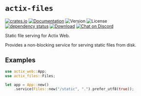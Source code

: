 # `actix-files`

<!-- prettier-ignore-start -->

[![crates.io](https://img.shields.io/crates/v/actix-files?label=latest)](https://crates.io/crates/actix-files)
[![Documentation](https://docs.rs/actix-files/badge.svg?version=0.6.5)](https://docs.rs/actix-files/0.6.5)
![Version](https://img.shields.io/badge/rustc-1.70+-ab6000.svg)
![License](https://img.shields.io/crates/l/actix-files.svg)
<br />
[![dependency status](https://deps.rs/crate/actix-files/0.6.5/status.svg)](https://deps.rs/crate/actix-files/0.6.5)
[![Download](https://img.shields.io/crates/d/actix-files.svg)](https://crates.io/crates/actix-files)
[![Chat on Discord](https://img.shields.io/discord/771444961383153695?label=chat&logo=discord)](https://discord.gg/NWpN5mmg3x)

<!-- prettier-ignore-end -->

<!-- cargo-rdme start -->

Static file serving for Actix Web.

Provides a non-blocking service for serving static files from disk.

## Examples

```rust
use actix_web::App;
use actix_files::Files;

let app = App::new()
    .service(Files::new("/static", ".").prefer_utf8(true));
```

<!-- cargo-rdme end -->
